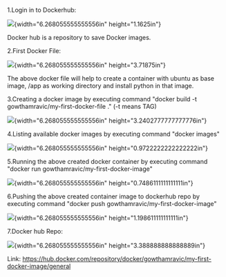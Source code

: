 1.Login in to Dockerhub:

![](media/image1.png){width="6.268055555555556in" height="1.1625in"}

Docker hub is a repository to save Docker images.

2.First Docker File:

![](media/image2.png){width="6.268055555555556in" height="3.71875in"}

The above docker file will help to create a container with ubuntu as
base image, /app as working directory and install python in that image.

3.Creating a docker image by executing command "docker build -t
gowthamravic/my-first-docker-file ." (-t means TAG)

![](media/image3.png){width="6.268055555555556in"
height="3.2402777777777776in"}

4.Listing available docker images by executing command "docker images"

![](media/image4.png){width="6.268055555555556in"
height="0.9722222222222222in"}

5.Running the above created docker container by executing command
"docker run gowthamravic/my-first-docker-image"

![](media/image5.png){width="6.268055555555556in"
height="0.7486111111111111in"}

6.Pushing the above created container image to dockerhub repo by
executing command "docker push gowthamravic/my-first-docker-image"

![](media/image6.png){width="6.268055555555556in"
height="1.198611111111111in"}

7.Docker hub Repo:

![](media/image7.png){width="6.268055555555556in"
height="3.388888888888889in"}

Link:
https://hub.docker.com/repository/docker/gowthamravic/my-first-docker-image/general
